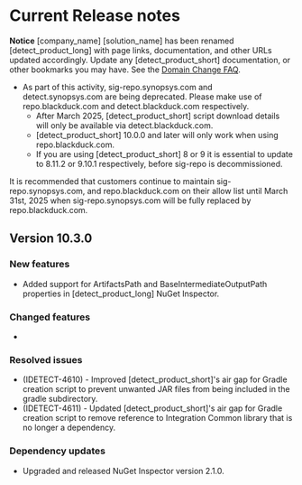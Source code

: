 # Current Release notes

**Notice**
[company_name] [solution_name] has been renamed [detect_product_long] with page links, documentation, and other URLs updated accordingly. Update any [detect_product_short] documentation, or other bookmarks you may have. See the [Domain Change FAQ](https://community.blackduck.com/s/article/Black-Duck-Domain-Change-FAQ).
* As part of this activity, sig-repo.synopsys.com and detect.synopsys.com are being deprecated. Please make use of repo.blackduck.com and detect.blackduck.com respectively. 
    * After March 2025, [detect_product_short] script download details will only be available via detect.blackduck.com.
    * [detect_product_short] 10.0.0 and later will only work when using repo.blackduck.com.
    * If you are using [detect_product_short] 8 or 9 it is essential to update to 8.11.2 or 9.10.1 respectively, before sig-repo is decommissioned.   

<note type="note">It is recommended that customers continue to maintain sig-repo.synopsys.com, and repo.blackduck.com on their allow list until March 31st, 2025 when sig-repo.synopsys.com will be fully replaced by repo.blackduck.com.</note>

## Version 10.3.0

### New features

* Added support for ArtifactsPath and BaseIntermediateOutputPath properties in [detect_product_long] NuGet Inspector.

### Changed features

* 

### Resolved issues

* (IDETECT-4610) - Improved [detect_product_short]'s air gap for Gradle creation script to prevent unwanted JAR files from being included in the gradle subdirectory.
* (IDETECT-4611) - Updated [detect_product_short]'s air gap for Gradle creation script to remove reference to Integration Common library that is no longer a dependency.

### Dependency updates

* Upgraded and released NuGet Inspector version 2.1.0.
